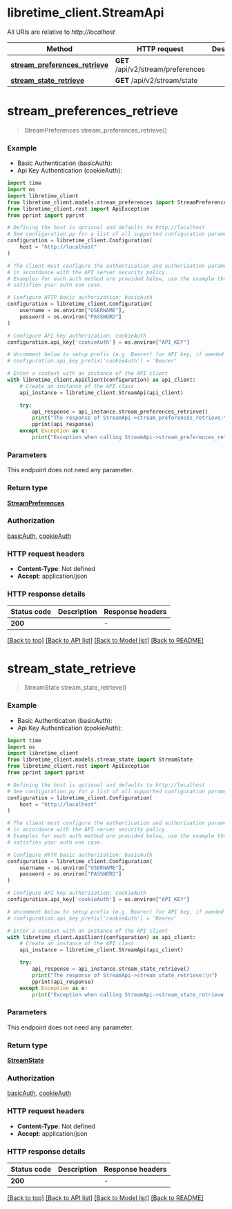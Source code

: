 # libretime_client.StreamApi

All URIs are relative to *http://localhost*

Method | HTTP request | Description
------------- | ------------- | -------------
[**stream_preferences_retrieve**](StreamApi.md#stream_preferences_retrieve) | **GET** /api/v2/stream/preferences | 
[**stream_state_retrieve**](StreamApi.md#stream_state_retrieve) | **GET** /api/v2/stream/state | 


# **stream_preferences_retrieve**
> StreamPreferences stream_preferences_retrieve()



### Example

* Basic Authentication (basicAuth):
* Api Key Authentication (cookieAuth):
```python
import time
import os
import libretime_client
from libretime_client.models.stream_preferences import StreamPreferences
from libretime_client.rest import ApiException
from pprint import pprint

# Defining the host is optional and defaults to http://localhost
# See configuration.py for a list of all supported configuration parameters.
configuration = libretime_client.Configuration(
    host = "http://localhost"
)

# The client must configure the authentication and authorization parameters
# in accordance with the API server security policy.
# Examples for each auth method are provided below, use the example that
# satisfies your auth use case.

# Configure HTTP basic authorization: basicAuth
configuration = libretime_client.Configuration(
    username = os.environ["USERNAME"],
    password = os.environ["PASSWORD"]
)

# Configure API key authorization: cookieAuth
configuration.api_key['cookieAuth'] = os.environ["API_KEY"]

# Uncomment below to setup prefix (e.g. Bearer) for API key, if needed
# configuration.api_key_prefix['cookieAuth'] = 'Bearer'

# Enter a context with an instance of the API client
with libretime_client.ApiClient(configuration) as api_client:
    # Create an instance of the API class
    api_instance = libretime_client.StreamApi(api_client)

    try:
        api_response = api_instance.stream_preferences_retrieve()
        print("The response of StreamApi->stream_preferences_retrieve:\n")
        pprint(api_response)
    except Exception as e:
        print("Exception when calling StreamApi->stream_preferences_retrieve: %s\n" % e)
```



### Parameters
This endpoint does not need any parameter.

### Return type

[**StreamPreferences**](StreamPreferences.md)

### Authorization

[basicAuth](../README.md#basicAuth), [cookieAuth](../README.md#cookieAuth)

### HTTP request headers

 - **Content-Type**: Not defined
 - **Accept**: application/json

### HTTP response details
| Status code | Description | Response headers |
|-------------|-------------|------------------|
**200** |  |  -  |

[[Back to top]](#) [[Back to API list]](../README.md#documentation-for-api-endpoints) [[Back to Model list]](../README.md#documentation-for-models) [[Back to README]](../README.md)

# **stream_state_retrieve**
> StreamState stream_state_retrieve()



### Example

* Basic Authentication (basicAuth):
* Api Key Authentication (cookieAuth):
```python
import time
import os
import libretime_client
from libretime_client.models.stream_state import StreamState
from libretime_client.rest import ApiException
from pprint import pprint

# Defining the host is optional and defaults to http://localhost
# See configuration.py for a list of all supported configuration parameters.
configuration = libretime_client.Configuration(
    host = "http://localhost"
)

# The client must configure the authentication and authorization parameters
# in accordance with the API server security policy.
# Examples for each auth method are provided below, use the example that
# satisfies your auth use case.

# Configure HTTP basic authorization: basicAuth
configuration = libretime_client.Configuration(
    username = os.environ["USERNAME"],
    password = os.environ["PASSWORD"]
)

# Configure API key authorization: cookieAuth
configuration.api_key['cookieAuth'] = os.environ["API_KEY"]

# Uncomment below to setup prefix (e.g. Bearer) for API key, if needed
# configuration.api_key_prefix['cookieAuth'] = 'Bearer'

# Enter a context with an instance of the API client
with libretime_client.ApiClient(configuration) as api_client:
    # Create an instance of the API class
    api_instance = libretime_client.StreamApi(api_client)

    try:
        api_response = api_instance.stream_state_retrieve()
        print("The response of StreamApi->stream_state_retrieve:\n")
        pprint(api_response)
    except Exception as e:
        print("Exception when calling StreamApi->stream_state_retrieve: %s\n" % e)
```



### Parameters
This endpoint does not need any parameter.

### Return type

[**StreamState**](StreamState.md)

### Authorization

[basicAuth](../README.md#basicAuth), [cookieAuth](../README.md#cookieAuth)

### HTTP request headers

 - **Content-Type**: Not defined
 - **Accept**: application/json

### HTTP response details
| Status code | Description | Response headers |
|-------------|-------------|------------------|
**200** |  |  -  |

[[Back to top]](#) [[Back to API list]](../README.md#documentation-for-api-endpoints) [[Back to Model list]](../README.md#documentation-for-models) [[Back to README]](../README.md)

